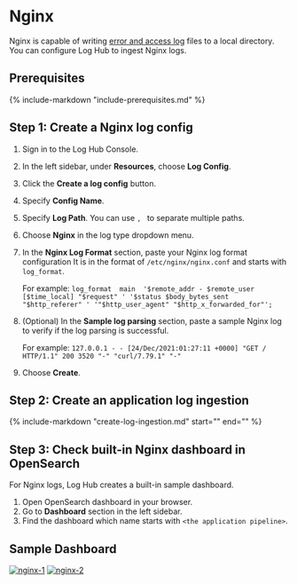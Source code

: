 # Nginx
Nginx is capable of writing [error and access log][nginx-logs] files to a local directory. You can configure Log Hub to ingest Nginx logs.

## Prerequisites
{%
include-markdown "include-prerequisites.md"
%}
## Step 1: Create a Nginx log config

1. Sign in to the Log Hub Console.
2. In the left sidebar, under **Resources**, choose **Log Config**.
3. Click the **Create a log config** button.
4. Specify **Config Name**.
5. Specify **Log Path**. You can use `, ` to separate multiple paths.
6. Choose **Nginx** in the log type dropdown menu.
7. In the **Nginx Log Format** section, paste your Nginx log format configuration It is in the format of `/etc/nginx/nginx.conf` and starts with `log_format`.

    For example:
       ```
       log_format  main  '$remote_addr - $remote_user [$time_local] "$request" '
       '$status $body_bytes_sent "$http_referer" '
       '"$http_user_agent" "$http_x_forwarded_for"';
       ```

8. (Optional) In the **Sample log parsing** section, paste a sample Nginx log to verify if the log parsing is successful.

    For example:
       ```
       127.0.0.1 - - [24/Dec/2021:01:27:11 +0000] "GET / HTTP/1.1" 200 3520 "-" "curl/7.79.1" "-"
       ```

9. Choose **Create**.

## Step 2: Create an application log ingestion

{%
   include-markdown "create-log-ingestion.md"
   start="<!--ig-start-->"
   end="<!--eks-end-->"
%}

## Step 3: Check built-in Nginx dashboard in OpenSearch

For Nginx logs, Log Hub creates a built-in sample dashboard.

1. Open OpenSearch dashboard in your browser.
2. Go to **Dashboard** section in the left sidebar.
3. Find the dashboard which name starts with `<the application pipeline>`.

## Sample Dashboard

[![nginx-1]][nginx-1]
[![nginx-2]][nginx-2]


[nginx-1]: ../../images/dashboards/nginx-1.png
[nginx-2]: ../../images/dashboards/nginx-2.png


[nginx-logs]: https://docs.nginx.com/nginx/admin-guide/monitoring/logging/